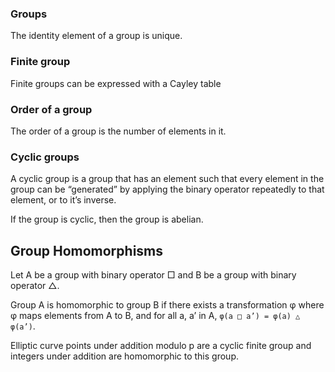 ### Groups

The identity element of a group is unique.



### Finite group

Finite groups can be expressed with a Cayley table



### Order of a group

The order of a group is the number of elements in it.



### Cyclic groups

A cyclic group is a group that has an element such that every element in the group can be “generated” by applying the binary operator repeatedly to that element, or to it’s inverse.

If the group is cyclic, then the group is abelian.



## Group Homomorphisms

Let A be a group with binary operator □ and B be a group with binary operator △.

Group A is homomorphic to group B if there exists a transformation φ where φ maps elements from A to B, and for all a, a’ in A, `φ(a □ a’) = φ(a) △ φ(a’)`.



Elliptic curve points under addition modulo p are a cyclic finite group and integers under addition are homomorphic to this group.